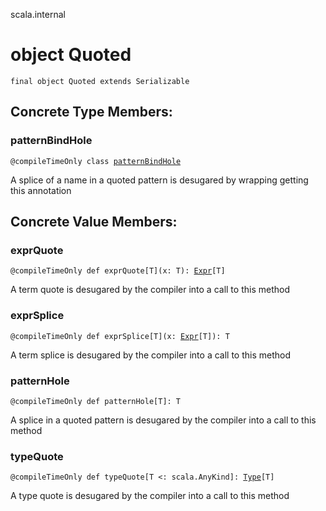 scala.internal
# object Quoted

<pre><code class="language-scala" >final object Quoted extends Serializable</pre></code>
## Concrete Type Members:
### patternBindHole
<pre><code class="language-scala" >@compileTimeOnly class <a href="./Quoted$/patternBindHole.md">patternBindHole</a></pre></code>
A splice of a name in a quoted pattern is desugared by wrapping getting this annotation

## Concrete Value Members:
### exprQuote
<pre><code class="language-scala" >@compileTimeOnly def exprQuote[T](x: T): <a href="../quoted/Expr.md">Expr</a>[T]</pre></code>
A term quote is desugared by the compiler into a call to this method

### exprSplice
<pre><code class="language-scala" >@compileTimeOnly def exprSplice[T](x: <a href="../quoted/Expr.md">Expr</a>[T]): T</pre></code>
A term splice is desugared by the compiler into a call to this method

### patternHole
<pre><code class="language-scala" >@compileTimeOnly def patternHole[T]: T</pre></code>
A splice in a quoted pattern is desugared by the compiler into a call to this method

### typeQuote
<pre><code class="language-scala" >@compileTimeOnly def typeQuote[T <: scala.AnyKind]: <a href="../quoted/Type.md">Type</a>[T]</pre></code>
A type quote is desugared by the compiler into a call to this method

